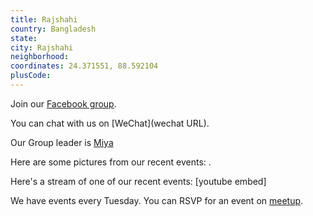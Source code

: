 ```yaml
---
title: Rajshahi
country: Bangladesh
state: 
city: Rajshahi
neighborhood: 
coordinates: 24.371551, 88.592104
plusCode:
---
```

Join our [Facebook group](https://www.facebook.com/groups/free.code.camp.rajshahicity).

You can chat with us on [WeChat](wechat URL).

Our Group leader is [Miya](freecodecamp.org/miya)

Here are some pictures from our recent events:
![]().

Here's a stream of one of our recent events:
[youtube embed]

We have events every Tuesday. You can RSVP for an event on [meetup](meetupurl).

